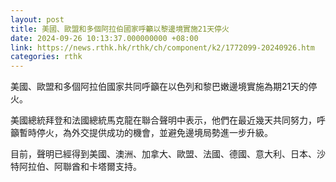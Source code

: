```yaml
---
layout: post
title: 美國、歐盟和多個阿拉伯國家呼籲以黎邊境實施21天停火
date: 2024-09-26 10:13:37.000000000 +08:00
link: https://news.rthk.hk/rthk/ch/component/k2/1772099-20240926.htm
categories: rthk
---
```


美國、歐盟和多個阿拉伯國家共同呼籲在以色列和黎巴嫩邊境實施為期21天的停火。

美國總統拜登和法國總統馬克龍在聯合聲明中表示，他們在最近幾天共同努力，呼籲暫時停火，為外交提供成功的機會，並避免邊境局勢進一步升級。

目前，聲明已經得到美國、澳洲、加拿大、歐盟、法國、德國、意大利、日本、沙特阿拉伯、阿聯酋和卡塔爾支持。
